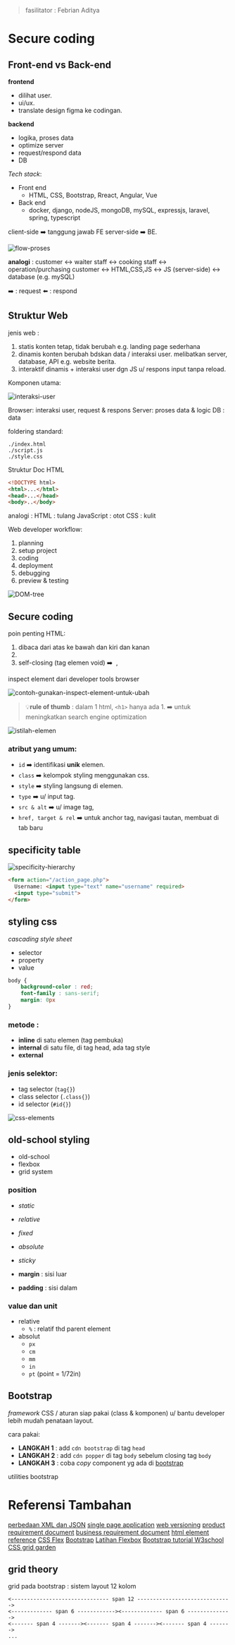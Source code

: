 <!-- Dirangkum oleh : Bostang Palaguna -->
<!-- Mei 2025 -->

> fasilitator : Febrian Aditya

# Secure coding
## Front-end vs Back-end

**frontend**
- dilihat user.
- ui/ux.
- translate design figma ke codingan.

**backend**
- logika, proses data
- optimize server
- request/respond data
- DB

_Tech stack_:
- Front end
    - HTML, CSS, Bootstrap, Rreact, Angular, Vue
- Back end
    - docker, django, nodeJS, mongoDB, mySQL, expressjs, laravel, spring, typescript


client-side ➡️ tanggung jawab FE
server-side ➡️ BE.

![flow-proses](./img/flow-proses.png)

**analogi** :
customer    ↔️    waiter staff   ↔️    cooking staff      ↔️   operation/purchasing
customer    ↔️   HTML,CSS,JS     ↔️     JS (server-side)  ↔️    database (e.g. mySQL)

➡️ : request
⬅️ : respond

## Struktur Web

jenis web :
1. statis
    konten tetap, tidak berubah
    e.g. landing page sederhana
2. dinamis
    konten berubah bdskan data / interaksi user.
    melibatkan server, database, API
    e.g. website berita.
3. interaktif
    dinamis + interaksi user dgn JS u/ respons input tanpa reload.

Komponen utama:

![interaksi-user](./img/interaksi-user.png)

Browser: interaksi user, request & respons
Server: proses data & logic
DB : data

foldering standard:
```
./index.html
./script.js
./style.css
```

Struktur Doc HTML

```html
<!DOCTYPE html>
<html>...</html>
<head>...</head>
<body>..</body>
```

analogi :
    HTML : tulang
    JavaScript : otot
    CSS : kulit

Web developer workflow:
1. planning
2. setup project
3. coding
4. deployment
5. debugging
6. preview & testing

![DOM-tree](./img/DOM-tree.png)

## Secure coding

poin penting HTML:
1. dibaca dari atas ke bawah dan kiri dan kanan
2. 
3. self-closing (tag elemen void) ➡️ <img> , <br>

inspect element dari developer tools browser

![contoh-gunakan-inspect-element-untuk-ubah](./img/contoh-gunakan-inspect-element-untuk-ubah.png)

>💡**rule of thumb** : dalam 1 html, `<h1>` hanya ada 1. ➡️ untuk meningkatkan search engine optimization

![istilah-elemen](./img/istilah-elemen.png)

### atribut yang umum:
- `id`  ➡️ identifikasi **unik** elemen.
- `class` ➡️ kelompok styling menggunakan css.
- `style` ➡️ styling langsung di elemen.
- `type` ➡️ u/ input tag.
- `src & alt` ➡️ u/ image tag, 
- `href, target & rel` ➡️ untuk anchor tag, navigasi tautan, membuat di tab baru

## specificity table
![specificity-hierarchy](./img/specificity-hierarchy.png)

```html
<form action="/action_page.php">
  Username: <input type="text" name="username" required>
  <input type="submit">
</form>
```

## styling css
_cascading style sheet_

- selector
- property
- value

```css
body {
    background-color : red;
    font-family : sans-serif;
    margin: 0px
}
```

### metode :
- **inline**
    di satu elemen (tag pembuka)
- **internal**
    di satu file, di tag head, ada tag style
- **external**

### jenis selektor:
- tag selector (`tag{}`)
- class selector (`.class{}`)
- id selector (`#id{}`)

![css-elements](./img/css-elements.png)

## old-school styling
- old-school
- flexbox
- grid system


### position
- _static_
- _relative_
- _fixed_
- _absolute_
- _sticky_

- **margin** : sisi luar
- **padding** : sisi dalam

### value dan unit
- relative
    - `%` : relatif thd parent element
- absolut
    - `px`
    - `cm`
    - `mm`
    - `in`
    - `pt` (point = 1/72in)


## Bootstrap
_framework_ CSS / aturan siap pakai (class & komponen) u/ bantu developer lebih mudah penataan layout.

cara pakai:
- **LANGKAH 1** : add `cdn bootstrap` di tag `head`
- **LANGKAH 2** : add `cdn popper` di tag `body` sebelum closing tag `body`
- **LANGKAH 3** : coba _copy_ component yg ada di [bootstrap](https://getbootstrap.com/docs/5.3/getting-started/introduction/)

utilities bootstrap

# Referensi Tambahan
[perbedaan XML dan JSON](https://www.geeksforgeeks.org/difference-between-json-and-xml/)
[single page application](https://www.geeksforgeeks.org/what-is-single-page-application/)
[web versioning](https://www.geeksforgeeks.org/web-1-0-web-2-0-and-web-3-0-with-their-difference/)
[product requirement document](https://www.projectmanager.com/blog/product-requirements-document)
[business requirement document](https://www.projectmanager.com/blog/business-requirements-document)
[html element reference](https://developer.mozilla.org/en-US/docs/Web/HTML/Reference/Elements)
[CSS Flex](https://css-tricks.com/snippets/css/a-guide-to-flexbox/)
[Bootstrap](https://getbootstrap.com/docs/5.3/getting-started/introduction/)
[Latihan Flexbox](https://flexboxfroggy.com/)
[Bootstrap tutorial W3school](https://www.w3schools.com/bootstrap5/bootstrap_colors.php )
[CSS grid garden](https://cssgridgarden.com/)

## grid theory
grid pada bootstrap : sistem layout 12 kolom
```
<------------------------------- span 12 ------------------------------>
<------------- span 6 ------------><------------- span 6 -------------->
<------- span 4 -------><------- span 4 -------><------- span 4 ------->
...
```